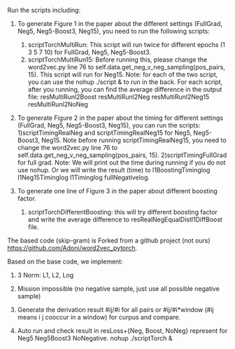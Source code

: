 
Run the scripts including:
1. To generate Figure 1 in the paper about the different settings (FullGrad, Neg5, Neg5-Boost3, Neg15), you need to run the following scripts:
    1) scriptTorchMultiRun: This script will run twice for different epochs (1 3 5 7 10) for FullGrad, Neg5, Neg5-Boost3.
    2) scriptTorchMultiRun15: Before running this, please change the word2vec.py line 76 to self.data.get_neg_v_neg_sampling(pos_pairs, 15). This script will run for Neg15.
    Note: for each of the two script, you can use the nohup ./script & to run in the back.
    For each script, after you running, you can find the average difference in the output file: resMultiRunl2Boost  resMultiRunl2Neg    resMultiRunl2Neg15  resMultiRunl2NoNeg  

2. To generate Figure 2 in the paper about the timing for different settings (FullGrad, Neg5, Neg5-Boost3, Neg15), you can run the scripts:
    1)scriptTimingRealNeg and scriptTimingRealNeg15 for Neg5, Neg5-Boost3, Neg15. Note before running scriptTimingRealNeg15, you need to change 
    the word2vec.py line 76 to self.data.get_neg_v_neg_sampling(pos_pairs, 15).
    2)scriptTimingFullGrad for full grad.
    Note: We will print out the time during running if you do not use nohup. Or we will write the result (time) to l1BoostingTiminglog  l1Neg15Timinglog  l1Timinglog fullNegativelog.
    
3. To generate one line of Figure 3 in the paper about different boosting factor.
    1) scriptTorchDifferentBoosting: this will try different boosting factor and write the average difference to resRealNegEqualDistl1DiffBoost file. 
    
    
The based code (skip-gram) is Forked from a github project (not ours) https://github.com/Adoni/word2vec_pytorch.


Based on the base code, we implement:
1. 3 Norm: L1, L2, Log

2. Mission impossible (no negative sample, just use all possible negative sample)

3. Generate the derivation result #ij/#i for all pairs or #ij/#i*window (#ij means i j cooccur in a window) for curpus and compare.

4. Auto run and check result in resLoss+{Neg, Boost, NoNeg} represent for Neg5 Neg5Boost3 NoNegative.
        nohup ./scriptTorch &



